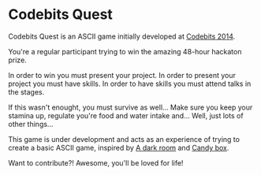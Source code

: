 Codebits Quest
==============

Codebits Quest is an ASCII game initially developed at [Codebits 2014](https://codebits.eu).

You're a regular participant trying to win the amazing 48-hour hackaton prize.

In order to win you must present your project. In order to present your project you must have skills. In order to have skills you must attend talks in the stages.

If this wasn't enought, you must survive as well... Make sure you keep your stamina up, regulate you're food and water intake and... Well, just lots of other things...

This game is under development and acts as an experience of trying to create a basic ASCII game, inspired by [A dark room](http://adarkroom.doublespeakgames.com/) and [Candy box](http://candies.aniwey.net/).

Want to contribute?! Awesome, you'll be loved for life!
